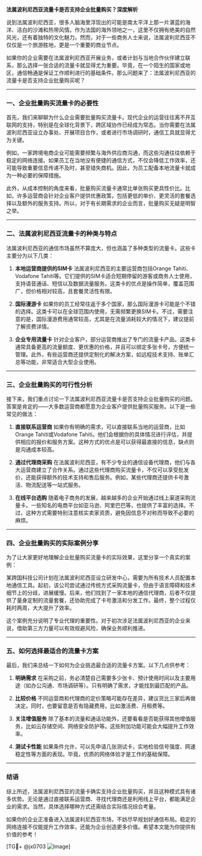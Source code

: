 **法属波利尼西亚流量卡是否支持企业批量购买？深度解析**

说到法属波利尼西亚，很多人脑海里浮现出的可能是南太平洋上那一片湛蓝的海洋、洁白的沙滩和热带风情。作为法国的海外领地之一，这里不仅拥有绝美的自然风光，还有着独特的文化魅力。然而，对于一些商务人士来说，法属波利尼西亚不仅仅是一个旅游胜地，更是一个重要的商业节点。

如果你的企业需要在法属波利尼西亚开展业务，或者计划与当地合作伙伴建立联系，那么选择一张合适的流量卡就显得尤为重要。毕竟，在一个陌生的国家或地区，通信畅通是保证工作顺利进行的基础条件。那么问题来了：法属波利尼西亚的流量卡是否支持企业批量购买呢？

---

### **一、企业批量购买流量卡的必要性**

首先，我们来聊聊为什么企业需要批量购买流量卡。现代企业的运营往往离不开互联网的支持，特别是在全球化背景下，跨区域协作已经成为常态。当你需要在法属波利尼西亚设立办事处、开展项目合作，或者进行市场调研时，通信工具就显得尤为关键。

例如，一家跨境电商企业可能需要频繁与海外供应商沟通，而这些沟通往往依赖于稳定的网络连接。如果员工在当地没有便捷的通信方式，不仅会降低工作效率，还可能导致重要信息传递不及时，甚至错失商机。因此，为员工配备本地流量卡就成为一种必要的保障措施。

此外，从成本控制的角度来看，批量购买流量卡通常比单张购买更具性价比。比如，许多运营商会针对企业客户提供优惠政策，包括更低的单价、更灵活的套餐选择以及额外的服务支持。所以，对于有长期需求的企业而言，批量购买无疑是明智之举。

---

### **二、法属波利尼西亚流量卡的种类与特点**

法属波利尼西亚的通信市场虽然不算庞大，但也涵盖了多种类型的流量卡。这些卡主要分为以下几类：

1. **本地运营商提供的SIM卡**
   法属波利尼西亚的主要运营商包括Orange Tahiti、Vodafone Tahiti等。它们提供的SIM卡适合短期停留的游客或商务人士使用，支持语音通话、短信以及数据流量服务。这类卡的优点是操作简单，覆盖范围广，但价格相对较高，且套餐灵活性有限。

2. **国际漫游卡**
   如果你的员工经常往返于多个国家，那么国际漫游卡可能是个不错的选择。这类卡可以在全球范围内使用，无需频繁更换SIM卡。不过，需要注意的是，国际漫游费用通常较高，尤其是在流量消耗较大的情况下，建议提前了解资费详情。

3. **企业专用流量卡**
   针对企业客户，部分运营商推出了专门的流量卡产品。这类卡通常具备更高的流量额度、更优惠的价格，并且可以绑定多张卡号，方便统一管理。此外，有些运营商还提供定制化的解决方案，如远程技术支持、账单汇总等功能，非常适合大型企业使用。

---

### **三、企业批量购买的可行性分析**

接下来，我们重点讨论一下法属波利尼西亚流量卡是否支持企业批量购买的问题。答案是肯定的——大多数运营商都愿意为企业客户提供批量购买服务。以下是一些常见的做法：

1. **直接联系运营商**
   如果你有明确的需求，可以直接联系当地的运营商，比如Orange Tahiti或Vodafone Tahiti。他们会根据你的具体情况进行评估，并提供相应的报价和服务方案。这种方式的优点是可以获得最直接的信息，缺点则是沟通成本较高。

2. **通过代理商采购**
   在法属波利尼西亚，有不少专业的通信设备代理商，他们与各大运营商建立了合作关系。通过这些代理商购买流量卡，不仅可以享受批发价，还能获得额外的技术支持和售后服务。例如，某些代理商还提供卡号激活、物流配送等一站式服务。

3. **在线平台选购**
   随着电子商务的发展，越来越多的企业开始通过线上渠道采购流量卡。一些知名的电商平台如亚马逊、阿里巴巴等，也提供了丰富的选择。不过，这种方式需要特别注意核实卖家资质，避免因信息不对称而导致不必要的麻烦。

---

### **四、企业批量购买的实际案例分享**

为了让大家更好地理解企业批量购买流量卡的实际效果，这里分享一个真实的案例：

某跨国科技公司计划在法属波利尼西亚设立研发中心，需要为所有技术人员配置本地通信工具。起初，该公司尝试通过传统方式采购流量卡，但由于语言障碍和技术细节上的分歧，进展缓慢。后来，他们找到了一家本地的通信代理商，后者不仅提供了量身定制的流量套餐，还协助完成了卡号激活和分发工作。最终，整个过程仅耗时两周，大大提升了效率。

这个案例充分说明了专业代理的重要性。对于初次涉足法属波利尼西亚的企业来说，借助第三方力量可以有效规避风险，确保业务顺利推进。

---

### **五、如何选择最适合的流量卡方案**

最后，我们来总结一下如何为企业挑选最合适的流量卡方案。以下几点供参考：

1. **明确需求**
   在采购之前，务必清楚自己需要多少张卡、预计使用时间以及主要用途（如办公沟通、市场调研等）。只有明确了需求，才能找到最匹配的产品。

2. **比较价格**
   不同运营商和代理商的定价策略可能存在差异，建议货比三家后再做决定。同时，也要留意是否有隐藏费用，比如激活费、月租费等。

3. **关注增值服务**
   除了基本的流量和通话功能外，还要看看是否能获得其他增值服务，比如云存储空间、网络安全防护等。这些附加功能可能会大幅提升工作效率。

4. **测试卡性能**
   如果条件允许，可以先申请几张测试卡，实地检验信号强度、网速稳定性等方面的表现。毕竟，优质的网络体验才是工作的基础保障。

---

### **结语**

综上所述，法属波利尼西亚的流量卡确实支持企业批量购买，并且这种模式具有诸多优势。无论是通过直接联系运营商、寻找代理商还是利用线上平台，都能满足企业的需求。当然，具体选择哪种方式还需结合实际情况综合考量。

如果你的企业正准备进入法属波利尼西亚市场，不妨尽早规划好通信布局。稳定的网络连接不仅能提升工作效率，还能为企业创造更多价值。希望本文能为你提供有价值的参考！

[TG💪+ @jx0703 ![Image](https://github.com/user-attachments/assets/dbca1d08-cadb-493c-b0ec-ad6f7a83f270)]